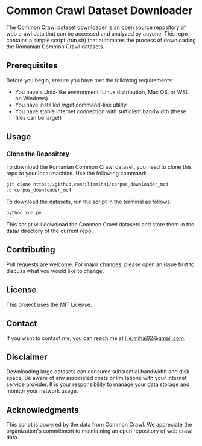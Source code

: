 # Common Crawl Dataset Downloader

The Common Crawl dataset downloader is an open source repository of web crawl data that can be accessed and analyzed by anyone. This repo contains a simple script (run.sh) that automates the process of downloading the Romanian Common Crawl datasets.

## Prerequisites

Before you begin, ensure you have met the following requirements:

* You have a Unix-like environment (Linux distribution, Mac OS, or WSL on Windows)
* You have installed wget command-line utility
* You have stable internet connection with sufficient bandwidth (these files can be large!)

## Usage
### Clone the Repository

To download the Romanian Common Crawl dataset, you need to clone this repo to your local machine. Use the following command:

```bash
git clone https://github.com/iliemihai/corpus_downloader_mc4
cd corpus_downloader_mc4
```

To download the datasets, run the script in the terminal as follows:

```bash
python run.py
```
This script will download the Common Crawl datasets and store them in the data/ directory of the current repo.


## Contributing

Pull requests are welcome. For major changes, please open an issue first to discuss what you would like to change.
## License

This project uses the MIT License.
## Contact

If you want to contact me, you can reach me at ilie.mihai92@gmail.com.
## Disclaimer

Downloading large datasets can consume substantial bandwidth and disk space. Be aware of any associated costs or limitations with your internet service provider. It is your responsibility to manage your data storage and monitor your network usage.
## Acknowledgments

This script is powered by the data from Common Crawl. We appreciate the organization's commitment to maintaining an open repository of web crawl data.
